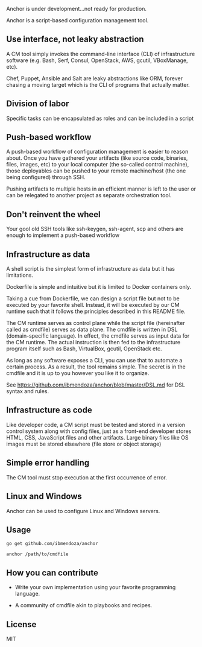 Anchor is under development...not ready for production.

Anchor is a script-based configuration management tool.

Use interface, not leaky abstraction
------------------------------------

A CM tool simply invokes the command-line interface (CLI) of infrastructure software (e.g. Bash, Serf, Consul, OpenStack, AWS, gcutil, VBoxManage, etc). 

Chef, Puppet, Ansible and Salt are leaky abstractions like ORM, forever chasing a moving target which is the CLI of programs that actually matter. 

Division of labor
-----------------

Specific tasks can be encapsulated as roles and can be included in a script

Push-based workflow
-------------------

A push-based workflow of configuration management is easier to reason about. Once you have gathered your artifacts (like source code, binaries, files, images, etc) to your local computer (the so-called control machine), those deployables can be pushed to your remote machine/host (the one being configured) through SSH.

Pushing artifacts to multiple hosts in an efficient manner is left to the user or can be relegated to another project as separate orchestration tool.

Don't reinvent the wheel
------------------------

Your gool old SSH tools like ssh-keygen, ssh-agent, scp and others are enough to implement a push-based workflow

Infrastructure as data
----------------------

A shell script is the simplest form of infrastructure as data but it has limitations. 

Dockerfile is simple and intuitive but it is limited to Docker containers only. 

Taking a cue from Dockerfile, we can design a script file but not to be executed by your favorite shell. Instead, it will be executed by our CM runtime such that it follows the principles described in this README file.

The CM runtime serves as control plane while the script file (hereinafter called as cmdfile) serves as data plane. The cmdfile is written in DSL (domain-specific language). In effect, the cmdfile serves as input data for the CM runtime. The actual instruction is then fed to the infrastructure program itself such as Bash, VirtualBox, gcutil, OpenStack etc.

As long as any software exposes a CLI, you can use that to automate a certain process. As a result, the tool remains simple. The secret is in the cmdfile and it is up to you however you like it to organize.

See https://github.com/ibmendoza/anchor/blob/master/DSL.md for DSL syntax and rules.

Infrastructure as code
----------------------

Like developer code, a CM script must be tested and stored in a version control system along with config files, just as a front-end developer stores HTML, CSS, JavaScript files and other artifacts. Large binary files like OS images must be stored elsewhere (file store or object storage)

Simple error handling
---------------------

The CM tool must stop execution at the first occurrence of error. 

Linux and Windows
-----------------

Anchor can be used to configure Linux and Windows servers.

Usage
-----

```
go get github.com/ibmendoza/anchor

anchor /path/to/cmdfile
```

How you can contribute
----------------------

- Write your own implementation using your favorite programming language.

- A community of cmdfile akin to playbooks and recipes.


License
-------

MIT
